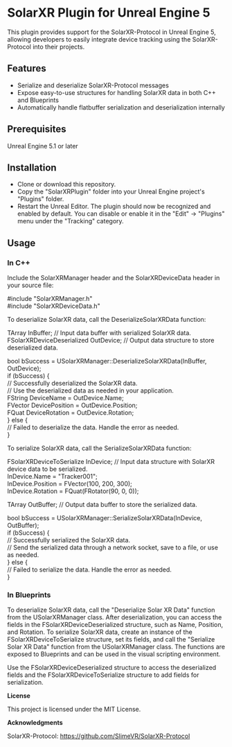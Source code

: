 <h1>SolarXR Plugin for Unreal Engine 5</h1>

This plugin provides support for the SolarXR-Protocol in Unreal Engine 5, allowing developers to easily integrate device tracking using the SolarXR-Protocol into their projects.

<h2>Features</h2>

* Serialize and deserialize SolarXR-Protocol messages
* Expose easy-to-use structures for handling SolarXR data in both C++ and Blueprints
* Automatically handle flatbuffer serialization and deserialization internally

<h2>Prerequisites</h2>

Unreal Engine 5.1 or later

<h2>Installation</h2>

* Clone or download this repository.
* Copy the "SolarXRPlugin" folder into your Unreal Engine project's "Plugins" folder.
* Restart the Unreal Editor. The plugin should now be recognized and enabled by default. You can disable or enable it in the "Edit" -> "Plugins" menu under the "Tracking" category.

<h2>Usage</h2>

<h3>In C++</h3>

Include the SolarXRManager header and the SolarXRDeviceData header in your source file:

<html>
<head>
#include "SolarXRManager.h"<br>
#include "SolarXRDeviceData.h"
</head>
</html>

To deserialize SolarXR data, call the DeserializeSolarXRData function:<br>

TArray<uint8> InBuffer; // Input data buffer with serialized SolarXR data. <br>
FSolarXRDeviceDeserialized OutDevice; // Output data structure to store deserialized data. <br>

bool bSuccess = USolarXRManager::DeserializeSolarXRData(InBuffer, OutDevice); <br>
if (bSuccess) { <br>
    // Successfully deserialized the SolarXR data. <br>
    // Use the deserialized data as needed in your application. <br>
    FString DeviceName = OutDevice.Name; <br>
    FVector DevicePosition = OutDevice.Position; <br>
    FQuat DeviceRotation = OutDevice.Rotation; <br>
} else { <br>
    // Failed to deserialize the data. Handle the error as needed. <br>
} <br>

To serialize SolarXR data, call the SerializeSolarXRData function:

FSolarXRDeviceToSerialize InDevice; // Input data structure with SolarXR device data to be serialized. <br>
InDevice.Name = "Tracker001"; <br>
InDevice.Position = FVector(100, 200, 300); <br>
InDevice.Rotation = FQuat(FRotator(90, 0, 0)); <br>

TArray<uint8> OutBuffer; // Output data buffer to store the serialized data.

bool bSuccess = USolarXRManager::SerializeSolarXRData(InDevice, OutBuffer); <br>
if (bSuccess) { <br>
    // Successfully serialized the SolarXR data. <br>
    // Send the serialized data through a network socket, save to a file, or use as needed. <br>
} else { <br>
    // Failed to serialize the data. Handle the error as needed. <br>
} <br>

<h3>In Blueprints</h3>

To deserialize SolarXR data, call the "Deserialize Solar XR Data" function from the USolarXRManager class. After deserialization, you can access the fields in the FSolarXRDeviceDeserialized structure, such as Name, Position, and Rotation.
To serialize SolarXR data, create an instance of the FSolarXRDeviceToSerialize structure, set its fields, and call the "Serialize Solar XR Data" function from the USolarXRManager class.
The functions are exposed to Blueprints and can be used in the visual scripting environment.

Use the FSolarXRDeviceDeserialized structure to access the deserialized fields and the FSolarXRDeviceToSerialize structure to add fields for serialization.

<b>License</b>

This project is licensed under the MIT License.

<b>Acknowledgments</b>

SolarXR-Protocol: https://github.com/SlimeVR/SolarXR-Protocol
